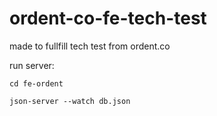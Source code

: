 # ordent-co-fe-tech-test
made to fullfill tech test from ordent.co

run server:

```cd fe-ordent```

```json-server --watch db.json```